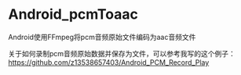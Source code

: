 # Android_pcmToaac
Android使用FFmpeg将pcm音频原始文件编码为aac音频文件

关于如何录制pcm音频原始数据并保存为文件，可以参考我写的这个例子：https://github.com/z13538657403/Android_PCM_Record_Play

